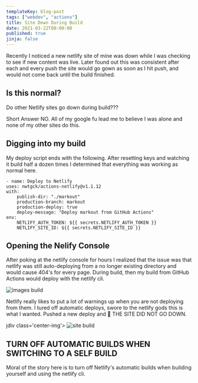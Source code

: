 ```yaml
---
templateKey: blog-post
tags: ["webdev", "actions"]
title: Site Down During Build
date: 2021-03-22T00:00:00
published: true
jinja: false
---
```


Recently I noticed a new netlify site of mine was down while I was checking to
see if new content was live. Later found out this was consistent after each
and every push the site would go gown as soon as I hit push, and would not come
back until the build finished.

## Is this normal?

Do other Netlify sites go down during build???

Short Answer NO. All of my google fu lead me to believe I was alone and none of my other sites do this.

## Digging into my build

My deploy script ends with the following. After resetting keys and watching it build half a dozen
times I determined that everything was working as normal here.

```
- name: Deploy to Netlify
uses: nwtgck/actions-netlify@v1.1.12
with:
    publish-dir: "./markout"
    production-branch: markout
    production-deploy: true
    deploy-message: "Deploy markout from GitHub Actions"
env:
    NETLIFY_AUTH_TOKEN: ${{ secrets.NETLIFY_AUTH_TOKEN }}
    NETLIFY_SITE_ID: ${{ secrets.NETLIFY_SITE_ID }}
```

## Opening the Nelify Console

After poking at the netlify console for hours I realized that the issue was
that netlify was still auto-deploying from a no longer existing directory and
would cause 404's for every page. During build, then my build from GitHub
Actions would deploy with the netlify cli.

<div class='center-img'>
    <img alt="images build" src="https://images.waylonwalker.com/netlify-build-images-waylonwalker.png">
</div>

Netlify really likes to put a lot of warnings up when you are not deploying
from them. I tured off automatic deploys, swore to the netlify gods this is
what I wanted. Pushed a new deploy and 🎉 THE SITE DID NOT GO DOWN.

jdiv class='center-img'>
<img alt="site build" src="https://images.waylonwalker.com/netlify-build-waylonwalker.png">

</div>

## TURN OFF AUTOMATIC BUILDS WHEN SWITCHING TO A SELF BUILD

Moral of the story here is to turn off Netlify's automatic builds when building
yourself and using the netlify cli.
